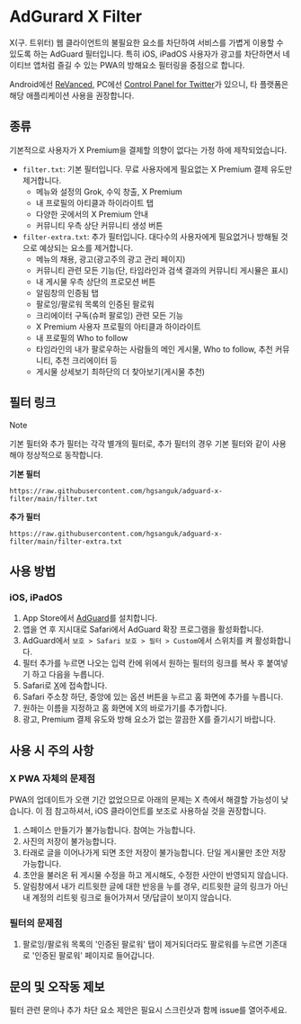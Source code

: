 # AdGurard X Filter
X(구. 트위터) 웹 클라이언트의 불필요한 요소를 차단하여 서비스를 가볍게 이용할 수 있도록 하는 AdGuard 필터입니다. 특히 iOS, iPadOS 사용자가 광고를 차단하면서 네이티브 앱처럼 즐길 수 있는 PWA의 방해요소 필터링을 중점으로 합니다.

Android에선 [ReVanced](https://revanced.app/patches?pkg=com.twitter.android), PC에선 [Control Panel for Twitter](https://github.com/insin/control-panel-for-twitter)가 있으니, 타 플랫폼은 해당 애플리케이션 사용을 권장합니다.

## 종류
기본적으로 사용자가 X Premium을 결제할 의향이 없다는 가정 하에 제작되었습니다. 
* `filter.txt`: 기본 필터입니다. 무료 사용자에게 필요없는 X Premium 결제 유도만 제거합니다.
  * 메뉴와 설정의 Grok, 수익 창출, X Premium
  * 내 프로필의 아티클과 하이라이트 탭
  * 다양한 곳에서의 X Premium 안내
  * 커뮤니티 우측 상단 커뮤니티 생성 버튼
* `filter-extra.txt`: 추가 필터입니다. 대다수의 사용자에게 필요없거나 방해될 것으로 예상되는 요소를 제거합니다.
  * 메뉴의 채용, 광고(광고주의 광고 관리 페이지)
  * 커뮤니티 관련 모든 기능(단, 타임라인과 검색 결과의 커뮤니티 게시뮬은 표시)
  * 내 게시물 우측 상단의 프로모션 버튼
  * 알림창의 인증됨 탭
  * 팔로잉/팔로워 목록의 인증된 팔로워
  * 크리에이터 구독(슈퍼 팔로잉) 관련 모든 기능
  * X Premium 사용자 프로필의 아티클과 하이라이트
  * 내 프로필의 Who to follow
  * 타임라인의 내가 팔로우하는 사람들의 메인 게시물, Who to follow, 추천 커뮤니티, 추천 크리에이터 등
  * 게시물 상세보기 최하단의 더 찾아보기(게시물 추천)

## 필터 링크
> [!NOTE]
> 기본 필터와 추가 필터는 각각 별개의 필터로, 추가 필터의 경우 기본 필터와 같이 사용해야 정상적으로 동작합니다.

**기본 필터**
```
https://raw.githubusercontent.com/hgsanguk/adguard-x-filter/main/filter.txt
```
**추가 필터**
```
https://raw.githubusercontent.com/hgsanguk/adguard-x-filter/main/filter-extra.txt
```

## 사용 방법
### iOS, iPadOS
1. App Store에서 [AdGuard](https://apps.apple.com/us/app/adguard-adblock-privacy/id1047223162)를 설치합니다.
2. 앱을 연 후 지시대로 Safari에서 AdGuard 확장 프로그램을 활성화합니다.
3. AdGuard에서 `보호 > Safari 보호 > 필터 > Custom`에서 스위치를 켜 활성화합니다.
4. 필터 추가를 누르면 나오는 입력 칸에 위에서 원하는 필터의 링크를 복사 후 붙여넣기 하고 다음을 누릅니다.
5. Safari로 [X](https://x.com)에 접속합니다.
6. Safari 주소창 하단, 중앙에 있는 옵션 버튼을 누르고 홈 화면에 추가를 누릅니다.
7. 원하는 이름을 지정하고 홈 화면에 X의 바로가기를 추가합니다.
8. 광고, Premium 결제 유도와 방해 요소가 없는 깔끔한 X를 즐기시기 바랍니다.
 
## 사용 시 주의 사항
### X PWA 자체의 문제점
PWA의 업데이트가 오랜 기간 없었으므로 아래의 문제는 X 측에서 해결할 가능성이 낮습니다. 이 점 참고하셔서, iOS 클라이언트를 보조로 사용하실 것을 권장합니다.
1. 스페이스 만들기가 불가능합니다. 참여는 가능합니다.
2. 사진의 저장이 불가능합니다.
3. 타래로 글을 이어나가게 되면 초안 저장이 불가능합니다. 단일 게시물만 초안 저장 가능합니다.
4. 초안을 불러온 뒤 게시물 수정을 하고 게시해도, 수정한 사안이 반영되지 않습니다.
5. 알림창에서 내가 리트윗한 글에 대한 반응을 누를 경우, 리트윗한 글의 링크가 아닌 내 계정의 리트윗 링크로 들어가져서 댓/답글이 보이지 않습니다.

### 필터의 문제점
1. 팔로잉/팔로워 목록의 '인증된 팔로워' 탭이 제거되더라도 팔로워를 누르면 기존대로 '인증된 팔로워' 페이지로 들어갑니다.

## 문의 및 오작동 제보
필터 관련 문의나 추가 차단 요소 제안은 필요시 스크린샷과 함께 issue를 열어주세요.
